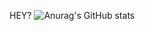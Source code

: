 HEY?
![Anurag's GitHub stats](https://github-readme-stats.vercel.app/api?username=anuraghazra&theme=dark&show_icons=true)
